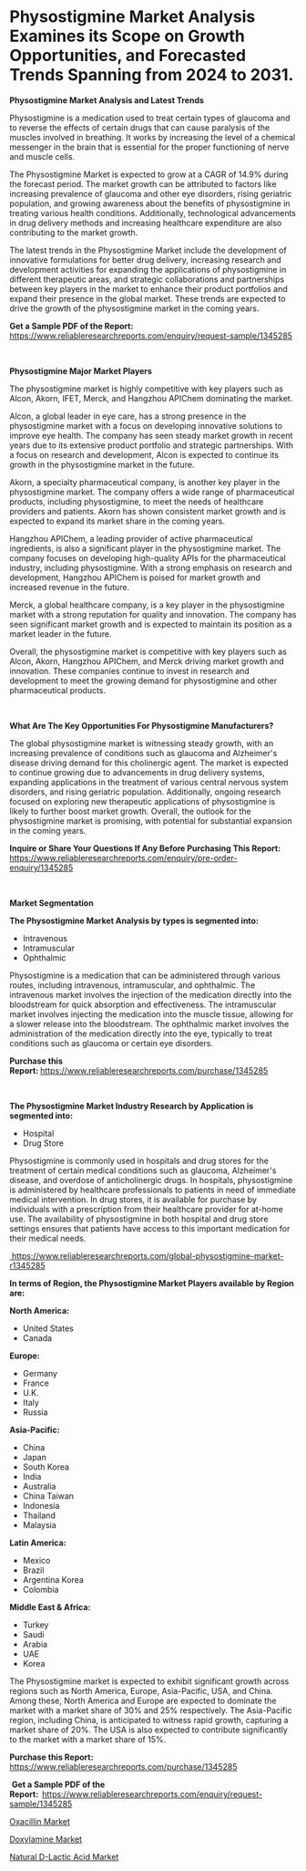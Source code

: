 <p><h1>Physostigmine Market Analysis Examines its Scope on Growth Opportunities, and Forecasted Trends Spanning from 2024 to 2031.</h1></p><p><strong>Physostigmine Market Analysis and Latest Trends</strong></p>
<p><p>Physostigmine is a medication used to treat certain types of glaucoma and to reverse the effects of certain drugs that can cause paralysis of the muscles involved in breathing. It works by increasing the level of a chemical messenger in the brain that is essential for the proper functioning of nerve and muscle cells.</p><p>The Physostigmine Market is expected to grow at a CAGR of 14.9% during the forecast period. The market growth can be attributed to factors like increasing prevalence of glaucoma and other eye disorders, rising geriatric population, and growing awareness about the benefits of physostigmine in treating various health conditions. Additionally, technological advancements in drug delivery methods and increasing healthcare expenditure are also contributing to the market growth.</p><p>The latest trends in the Physostigmine Market include the development of innovative formulations for better drug delivery, increasing research and development activities for expanding the applications of physostigmine in different therapeutic areas, and strategic collaborations and partnerships between key players in the market to enhance their product portfolios and expand their presence in the global market. These trends are expected to drive the growth of the physostigmine market in the coming years.</p></p>
<p><strong>Get a Sample PDF of the Report:&nbsp;</strong> <a href="https://www.reliableresearchreports.com/enquiry/request-sample/1345285">https://www.reliableresearchreports.com/enquiry/request-sample/1345285</a></p>
<p>&nbsp;</p>
<p><strong>Physostigmine Major Market Players</strong></p>
<p><p>The physostigmine market is highly competitive with key players such as Alcon, Akorn, IFET, Merck, and Hangzhou APIChem dominating the market. </p><p>Alcon, a global leader in eye care, has a strong presence in the physostigmine market with a focus on developing innovative solutions to improve eye health. The company has seen steady market growth in recent years due to its extensive product portfolio and strategic partnerships. With a focus on research and development, Alcon is expected to continue its growth in the physostigmine market in the future.</p><p>Akorn, a specialty pharmaceutical company, is another key player in the physostigmine market. The company offers a wide range of pharmaceutical products, including physostigmine, to meet the needs of healthcare providers and patients. Akorn has shown consistent market growth and is expected to expand its market share in the coming years.</p><p>Hangzhou APIChem, a leading provider of active pharmaceutical ingredients, is also a significant player in the physostigmine market. The company focuses on developing high-quality APIs for the pharmaceutical industry, including physostigmine. With a strong emphasis on research and development, Hangzhou APIChem is poised for market growth and increased revenue in the future.</p><p>Merck, a global healthcare company, is a key player in the physostigmine market with a strong reputation for quality and innovation. The company has seen significant market growth and is expected to maintain its position as a market leader in the future. </p><p>Overall, the physostigmine market is competitive with key players such as Alcon, Akorn, Hangzhou APIChem, and Merck driving market growth and innovation. These companies continue to invest in research and development to meet the growing demand for physostigmine and other pharmaceutical products.</p></p>
<p>&nbsp;</p>
<p><strong>What Are The Key Opportunities For Physostigmine Manufacturers?</strong></p>
<p><p>The global physostigmine market is witnessing steady growth, with an increasing prevalence of conditions such as glaucoma and Alzheimer's disease driving demand for this cholinergic agent. The market is expected to continue growing due to advancements in drug delivery systems, expanding applications in the treatment of various central nervous system disorders, and rising geriatric population. Additionally, ongoing research focused on exploring new therapeutic applications of physostigmine is likely to further boost market growth. Overall, the outlook for the physostigmine market is promising, with potential for substantial expansion in the coming years.</p></p>
<p><strong>Inquire or Share Your Questions If Any Before Purchasing This Report:</strong> <a href="https://www.reliableresearchreports.com/enquiry/pre-order-enquiry/1345285">https://www.reliableresearchreports.com/enquiry/pre-order-enquiry/1345285</a></p>
<p>&nbsp;</p>
<p><strong>Market Segmentation</strong></p>
<p><strong>The Physostigmine Market Analysis by types is segmented into:</strong></p>
<p><ul><li>Intravenous</li><li>Intramuscular</li><li>Ophthalmic</li></ul></p>
<p><p>Physostigmine is a medication that can be administered through various routes, including intravenous, intramuscular, and ophthalmic. The intravenous market involves the injection of the medication directly into the bloodstream for quick absorption and effectiveness. The intramuscular market involves injecting the medication into the muscle tissue, allowing for a slower release into the bloodstream. The ophthalmic market involves the administration of the medication directly into the eye, typically to treat conditions such as glaucoma or certain eye disorders.</p></p>
<p><strong>Purchase this Report:&nbsp;</strong><a href="https://www.reliableresearchreports.com/purchase/1345285">https://www.reliableresearchreports.com/purchase/1345285</a></p>
<p>&nbsp;</p>
<p><strong>The Physostigmine Market Industry Research by Application is segmented into:</strong></p>
<p><ul><li>Hospital</li><li>Drug Store</li></ul></p>
<p><p>Physostigmine is commonly used in hospitals and drug stores for the treatment of certain medical conditions such as glaucoma, Alzheimer's disease, and overdose of anticholinergic drugs. In hospitals, physostigmine is administered by healthcare professionals to patients in need of immediate medical intervention. In drug stores, it is available for purchase by individuals with a prescription from their healthcare provider for at-home use. The availability of physostigmine in both hospital and drug store settings ensures that patients have access to this important medication for their medical needs.</p></p>
<p><a href="https://www.reliableresearchreports.com/global-physostigmine-market-r1345285">&nbsp;https://www.reliableresearchreports.com/global-physostigmine-market-r1345285</a></p>
<p><strong>In terms of Region, the Physostigmine Market Players available by Region are:</strong></p>
<p>
    <p> <strong> North America: </strong>
        <ul>
            <li>United States</li>
            <li>Canada</li>
        </ul>
        </p> 
    <p> <strong> Europe: </strong>
        <ul>
            <li>Germany</li>
            <li>France</li>
            <li>U.K.</li>
            <li>Italy</li>
            <li>Russia</li>
        </ul>
        </p> 
    <p> <strong> Asia-Pacific: </strong>
        <ul>
            <li>China</li>
            <li>Japan</li>
            <li>South Korea</li>
            <li>India</li>
            <li>Australia</li>
            <li>China Taiwan</li>
            <li>Indonesia</li>
            <li>Thailand</li>
            <li>Malaysia</li>
        </ul>
        </p> 
    <p> <strong> Latin America: </strong>
        <ul>
            <li>Mexico</li>
            <li>Brazil</li>
            <li>Argentina Korea</li>
            <li>Colombia</li>
        </ul>
        </p> 
    <p> <strong> Middle East & Africa: </strong>
        <ul>
            <li>Turkey</li>
            <li>Saudi</li>
            <li>Arabia</li>
            <li>UAE</li>
            <li>Korea</li>
        </ul>
    </p>
    </p>
<p><p>The Physostigmine market is expected to exhibit significant growth across regions such as North America, Europe, Asia-Pacific, USA, and China. Among these, North America and Europe are expected to dominate the market with a market share of 30% and 25% respectively. The Asia-Pacific region, including China, is anticipated to witness rapid growth, capturing a market share of 20%. The USA is also expected to contribute significantly to the market with a market share of 15%.</p></p>
<p><strong>Purchase this Report: </strong><a href="https://www.reliableresearchreports.com/purchase/1345285">https://www.reliableresearchreports.com/purchase/1345285</a></p>
<p>&nbsp;<strong>Get a Sample PDF of the Report:&nbsp;&nbsp;</strong><a href="https://www.reliableresearchreports.com/enquiry/request-sample/1345285">https://www.reliableresearchreports.com/enquiry/request-sample/1345285</a></p>
<p><strong></strong></p>
<p><p><a href="https://github.com/changoleonlaverguenzanoexiste/Market-Research-Report-List-3/blob/main/oxacillin-market.md">Oxacillin Market</a></p><p><a href="https://github.com/dimitrishawkinswaynenp91rgz/Market-Research-Report-List-2/blob/main/doxylamine-market.md">Doxylamine Market</a></p><p><a href="https://issuu.com/reportprime-2/docs/natural-d-lactic-acid-market-size-2030.pptx">Natural D-Lactic Acid Market</a></p></p>